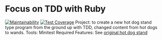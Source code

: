 # Focus on TDD with Ruby
[![Maintainability](https://api.codeclimate.com/v1/badges/ee886d2c2e788c602d07/maintainability)](https://codeclimate.com/github/corinneling/wand-shop/maintainability)
[![Test Coverage](https://api.codeclimate.com/v1/badges/ee886d2c2e788c602d07/test_coverage)](https://codeclimate.com/github/corinneling/wand-shop/test_coverage)
Project: to create a new hot dog stand type program from the ground up with TDD, changed content from hot dogs to wands.
Tools: Minitest
Required Features: See [original hot dog stand](https://github.com/corinneling/ruby-and-hot-dogs)

